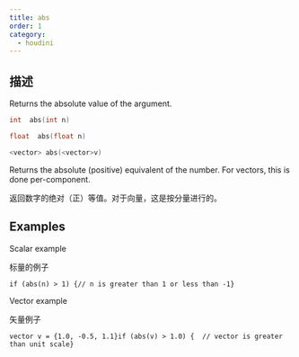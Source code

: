 ```yaml
---
title: abs
order: 1
category:
  - houdini
---
```

    
## 描述

Returns the absolute value of the argument.

```c
int  abs(int n)
```

```c
float  abs(float n)
```

```c
<vector> abs(<vector>v)
```

Returns the absolute (positive) equivalent of the number. For vectors, this is
done per-component.

返回数字的绝对（正）等值。对于向量，这是按分量进行的。

## Examples

Scalar example

标量的例子

    if (abs(n) > 1) {// n is greater than 1 or less than -1}

Vector example

矢量例子

    vector v = {1.0, -0.5, 1.1}if (abs(v) > 1.0) {  // vector is greater than unit scale}

